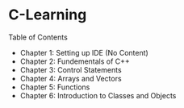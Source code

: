 # C-Learning
Table of Contents
- Chapter 1: Setting up IDE (No Content)
- Chapter 2: Fundementals of C++
- Chapter 3: Control Statements
- Chapter 4: Arrays and Vectors
- Chapter 5: Functions
- Chapter 6: Introduction to Classes and Objects
